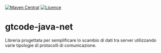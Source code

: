 [![Maven Central](https://img.shields.io/maven-central/v/io.github.oigroig-atset/gtcode-net.svg?label=Maven%20Central)](https://search.maven.org/artifact/io.github.oigroig-atset/gtcode-net)
[![Licence](https://img.shields.io/:license-apache-brightgreen.svg)](https://www.apache.org/licenses/LICENSE-2.0.html)

# gtcode-java-net
Libreria progettata per semplificare lo scambio di dati tra server utilizzando varie tipologie di protocolli di comunicazione.
